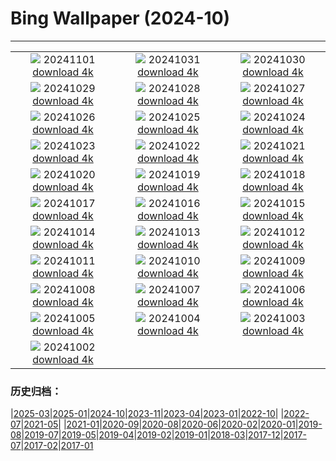 # Bing Wallpaper (2024-10)
**************
| | | |
| :----: | :----: | :----: |
| ![](https://www.bing.com/th?id=OHR.HauntedEdinburgh_ROW5659836156_1920x1080.jpg) 20241101 [download 4k](https://www.bing.com/th?id=OHR.HauntedEdinburgh_ROW5659836156_UHD.jpg) | ![](https://www.bing.com/th?id=OHR.ValleAostaGranParadiso_ROW5529148067_1920x1080.jpg) 20241031 [download 4k](https://www.bing.com/th?id=OHR.ValleAostaGranParadiso_ROW5529148067_UHD.jpg) | ![](https://www.bing.com/th?id=OHR.GreatOwl_ROW5336296654_1920x1080.jpg) 20241030 [download 4k](https://www.bing.com/th?id=OHR.GreatOwl_ROW5336296654_UHD.jpg) |
| ![](https://www.bing.com/th?id=OHR.PumpkinMist_ROW0565251733_1920x1080.jpg) 20241029 [download 4k](https://www.bing.com/th?id=OHR.PumpkinMist_ROW0565251733_UHD.jpg) | ![](https://www.bing.com/th?id=OHR.PolarBearHug_ROW4148039931_1920x1080.jpg) 20241028 [download 4k](https://www.bing.com/th?id=OHR.PolarBearHug_ROW4148039931_UHD.jpg) | ![](https://www.bing.com/th?id=OHR.GhostForest_ROW3674085851_1920x1080.jpg) 20241027 [download 4k](https://www.bing.com/th?id=OHR.GhostForest_ROW3674085851_UHD.jpg) |
| ![](https://www.bing.com/th?id=OHR.MontBlancMassif_ROW3509551140_1920x1080.jpg) 20241026 [download 4k](https://www.bing.com/th?id=OHR.MontBlancMassif_ROW3509551140_UHD.jpg) | ![](https://www.bing.com/th?id=OHR.BodieCalifornia_ROW2634514963_1920x1080.jpg) 20241025 [download 4k](https://www.bing.com/th?id=OHR.BodieCalifornia_ROW2634514963_UHD.jpg) | ![](https://www.bing.com/th?id=OHR.MadameSherriCastle_ROW2980735079_1920x1080.jpg) 20241024 [download 4k](https://www.bing.com/th?id=OHR.MadameSherriCastle_ROW2980735079_UHD.jpg) |
| ![](https://www.bing.com/th?id=OHR.MonsterDoor_ROW2254969406_1920x1080.jpg) 20241023 [download 4k](https://www.bing.com/th?id=OHR.MonsterDoor_ROW2254969406_UHD.jpg) | ![](https://www.bing.com/th?id=OHR.AutumnCypress_ROW2544482735_1920x1080.jpg) 20241022 [download 4k](https://www.bing.com/th?id=OHR.AutumnCypress_ROW2544482735_UHD.jpg) | ![](https://www.bing.com/th?id=OHR.SmilingSloth_ROW2407860543_1920x1080.jpg) 20241021 [download 4k](https://www.bing.com/th?id=OHR.SmilingSloth_ROW2407860543_UHD.jpg) |
| ![](https://www.bing.com/th?id=OHR.DenderaTemple_ROW1565970744_1920x1080.jpg) 20241020 [download 4k](https://www.bing.com/th?id=OHR.DenderaTemple_ROW1565970744_UHD.jpg) | ![](https://www.bing.com/th?id=OHR.CentralParkAutumn_ROW2004726043_1920x1080.jpg) 20241019 [download 4k](https://www.bing.com/th?id=OHR.CentralParkAutumn_ROW2004726043_UHD.jpg) | ![](https://www.bing.com/th?id=OHR.KochiaJapan_ROW2709910683_1920x1080.jpg) 20241018 [download 4k](https://www.bing.com/th?id=OHR.KochiaJapan_ROW2709910683_UHD.jpg) |
| ![](https://www.bing.com/th?id=OHR.FossilsDorset_ROW2405674098_1920x1080.jpg) 20241017 [download 4k](https://www.bing.com/th?id=OHR.FossilsDorset_ROW2405674098_UHD.jpg) | ![](https://www.bing.com/th?id=OHR.MaraMigration_ROW5831345808_1920x1080.jpg) 20241016 [download 4k](https://www.bing.com/th?id=OHR.MaraMigration_ROW5831345808_UHD.jpg) | ![](https://www.bing.com/th?id=OHR.CocoBeach_ROW1563343376_1920x1080.jpg) 20241015 [download 4k](https://www.bing.com/th?id=OHR.CocoBeach_ROW1563343376_UHD.jpg) |
| ![](https://www.bing.com/th?id=OHR.AlcazarSeville_ROW0922888067_1920x1080.jpg) 20241014 [download 4k](https://www.bing.com/th?id=OHR.AlcazarSeville_ROW0922888067_UHD.jpg) | ![](https://www.bing.com/th?id=OHR.QuebecDuck_ROW0409459903_1920x1080.jpg) 20241013 [download 4k](https://www.bing.com/th?id=OHR.QuebecDuck_ROW0409459903_UHD.jpg) | ![](https://www.bing.com/th?id=OHR.CelticColours_ROW3861704608_1920x1080.jpg) 20241012 [download 4k](https://www.bing.com/th?id=OHR.CelticColours_ROW3861704608_UHD.jpg) |
| ![](https://www.bing.com/th?id=OHR.SoranoItaly_ROW9659332544_1920x1080.jpg) 20241011 [download 4k](https://www.bing.com/th?id=OHR.SoranoItaly_ROW9659332544_UHD.jpg) | ![](https://www.bing.com/th?id=OHR.AspensColorado_ROW9309949443_1920x1080.jpg) 20241010 [download 4k](https://www.bing.com/th?id=OHR.AspensColorado_ROW9309949443_UHD.jpg) | ![](https://www.bing.com/th?id=OHR.MototiOctopus_ROW8930489347_1920x1080.jpg) 20241009 [download 4k](https://www.bing.com/th?id=OHR.MototiOctopus_ROW8930489347_UHD.jpg) |
| ![](https://www.bing.com/th?id=OHR.BoraPapeete_ROW2749253003_1920x1080.jpg) 20241008 [download 4k](https://www.bing.com/th?id=OHR.BoraPapeete_ROW2749253003_UHD.jpg) | ![](https://www.bing.com/th?id=OHR.CoyoteGulch_ROW8299172913_1920x1080.jpg) 20241007 [download 4k](https://www.bing.com/th?id=OHR.CoyoteGulch_ROW8299172913_UHD.jpg) | ![](https://www.bing.com/th?id=OHR.ElephantTeacher_ROW8011424345_1920x1080.jpg) 20241006 [download 4k](https://www.bing.com/th?id=OHR.ElephantTeacher_ROW8011424345_UHD.jpg) |
| ![](https://www.bing.com/th?id=OHR.EuropaMoon_ROW7675171022_1920x1080.jpg) 20241005 [download 4k](https://www.bing.com/th?id=OHR.EuropaMoon_ROW7675171022_UHD.jpg) | ![](https://www.bing.com/th?id=OHR.TajMahalReflection_ROW8732180669_1920x1080.jpg) 20241004 [download 4k](https://www.bing.com/th?id=OHR.TajMahalReflection_ROW8732180669_UHD.jpg) | ![](https://www.bing.com/th?id=OHR.WindRiverAlaska_ROW8103793021_1920x1080.jpg) 20241003 [download 4k](https://www.bing.com/th?id=OHR.WindRiverAlaska_ROW8103793021_UHD.jpg) |
| ![](https://www.bing.com/th?id=OHR.HalfDomeYosemite_ROW8093920979_1920x1080.jpg) 20241002 [download 4k](https://www.bing.com/th?id=OHR.HalfDomeYosemite_ROW8093920979_UHD.jpg) |  |  |

### 历史归档：

|[2025-03](bing/2025-03/2025-03.md)|[2025-01](bing/2025-01/2025-01.md)|[2024-10](bing/2024-10/2024-10.md)|[2023-11](bing/2023-11/2023-11.md)|[2023-04](bing/2023-04/2023-04.md)|[2023-01](bing/2023-01/2023-01.md)|[2022-10](bing/2022-10/2022-10.md)|
|[2022-07](bing/2022-07/2022-07.md)|[2021-05](bing/2021-05/2021-05.md)|
|[2021-01](bing/2021-01/2021-01.md)|[2020-09](bing/2020-09/2020-09.md)|[2020-08](bing/2020-08/2020-08.md)|[2020-06](bing/2020-06/2020-06.md)|[2020-02](bing/2020-02/2020-02.md)|[2020-01](bing/2020-01/2020-01.md)|[2019-08](bing/2019-08/2019-08.md)|[2019-07](bing/2019-07/2019-07.md)|[2019-05](bing/2019-05/2019-05.md)|[2019-04](bing/2019-04/2019-04.md)|[2019-02](bing/2019-02/2019-02.md)|[2019-01](bing/2019-01/2019-01.md)|[2018-03](bing/2018-03/2018-03.md)|[2017-12](bing/2017-12/2017-12.md)|[2017-07](bing/2017-07/2017-07.md)|[2017-02](bing/2017-02/2017-02.md)|[2017-01](bing/2017-01/2017-01.md)